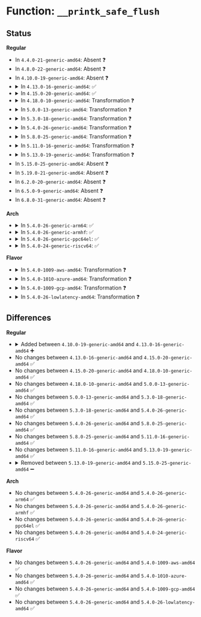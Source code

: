 # Function: <code>__printk_safe_flush</code>

## Status
<b>Regular</b>
<ul>
<li>
In <code>4.4.0-21-generic-amd64</code>: Absent ❓
</li>
<li>
In <code>4.8.0-22-generic-amd64</code>: Absent ❓
</li>
<li>
In <code>4.10.0-19-generic-amd64</code>: Absent ❓
</li>
<li>
<details>
<summary>In <code>4.13.0-16-generic-amd64</code>: ✅</summary>

```c
void __printk_safe_flush(struct irq_work * work)
```

```json
{
  "name": "__printk_safe_flush",
  "collision_type": "Unique Static",
  "inline_type": "No",
  "funcs": [
    {
      "addr": 18446744071579782032,
      "name": "__printk_safe_flush",
      "external": false,
      "loc": "kernel/printk/printk_safe.c:192",
      "file": "kernel/printk/printk_safe.c",
      "inline": "seen, unknown",
      "caller_inline": [],
      "caller_func": [
        "kernel/printk/printk_safe.c:printk_safe_flush",
        "kernel/printk/printk_safe.c:printk_safe_flush"
      ]
    }
  ],
  "symbols": [
    {
      "addr": 18446744071579782032,
      "name": "__printk_safe_flush",
      "section": ".text",
      "bind": "STB_LOCAL",
      "size": 564
    }
  ]
}
```
</details>
</li>
<li>
<details>
<summary>In <code>4.15.0-20-generic-amd64</code>: ✅</summary>

```c
void __printk_safe_flush(struct irq_work * work)
```

```json
{
  "name": "__printk_safe_flush",
  "collision_type": "Unique Static",
  "inline_type": "No",
  "funcs": [
    {
      "addr": 18446744071579815472,
      "name": "__printk_safe_flush",
      "external": false,
      "loc": "kernel/printk/printk_safe.c:189",
      "file": "kernel/printk/printk_safe.c",
      "inline": "seen, unknown",
      "caller_inline": [],
      "caller_func": [
        "kernel/printk/printk_safe.c:printk_safe_flush",
        "kernel/printk/printk_safe.c:printk_safe_flush"
      ]
    }
  ],
  "symbols": [
    {
      "addr": 18446744071579815472,
      "name": "__printk_safe_flush",
      "section": ".text",
      "bind": "STB_LOCAL",
      "size": 502
    }
  ]
}
```
</details>
</li>
<li>
<details>
<summary>In <code>4.18.0-10-generic-amd64</code>: Transformation ❓</summary>

```c
void __printk_safe_flush(struct irq_work * work)
```

```json
{
  "name": "__printk_safe_flush",
  "collision_type": "Unique Static",
  "inline_type": "No",
  "funcs": [
    {
      "addr": 0,
      "name": "__printk_safe_flush",
      "external": false,
      "loc": "kernel/printk/printk_safe.c:192",
      "file": "kernel/printk/printk_safe.c",
      "inline": "seen, unknown",
      "caller_inline": [],
      "caller_func": [
        "kernel/printk/printk_safe.c:printk_safe_flush",
        "kernel/printk/printk_safe.c:printk_safe_flush"
      ]
    }
  ],
  "symbols": [
    {
      "addr": 18446744071579849232,
      "name": "__printk_safe_flush",
      "section": ".text",
      "bind": "STB_LOCAL",
      "size": 353
    },
    {
      "addr": 18446744071579850197,
      "name": "__printk_safe_flush.cold.6",
      "section": ".text",
      "bind": "STB_LOCAL",
      "size": 159
    }
  ]
}
```
</details>
</li>
<li>
<details>
<summary>In <code>5.0.0-13-generic-amd64</code>: Transformation ❓</summary>

```c
void __printk_safe_flush(struct irq_work * work)
```

```json
{
  "name": "__printk_safe_flush",
  "collision_type": "Unique Static",
  "inline_type": "No",
  "funcs": [
    {
      "addr": 0,
      "name": "__printk_safe_flush",
      "external": false,
      "loc": "kernel/printk/printk_safe.c:192",
      "file": "kernel/printk/printk_safe.c",
      "inline": "seen, unknown",
      "caller_inline": [],
      "caller_func": [
        "kernel/printk/printk_safe.c:printk_safe_flush",
        "kernel/printk/printk_safe.c:printk_safe_flush"
      ]
    }
  ],
  "symbols": [
    {
      "addr": 18446744071579896256,
      "name": "__printk_safe_flush",
      "section": ".text",
      "bind": "STB_LOCAL",
      "size": 337
    },
    {
      "addr": 18446744071579897212,
      "name": "__printk_safe_flush.cold.6",
      "section": ".text",
      "bind": "STB_LOCAL",
      "size": 145
    }
  ]
}
```
</details>
</li>
<li>
<details>
<summary>In <code>5.3.0-18-generic-amd64</code>: Transformation ❓</summary>

```c
void __printk_safe_flush(struct irq_work * work)
```

```json
{
  "name": "__printk_safe_flush",
  "collision_type": "Unique Static",
  "inline_type": "No",
  "funcs": [
    {
      "addr": 0,
      "name": "__printk_safe_flush",
      "external": false,
      "loc": "kernel/printk/printk_safe.c:180",
      "file": "kernel/printk/printk_safe.c",
      "inline": "seen, unknown",
      "caller_inline": [],
      "caller_func": [
        "kernel/printk/printk_safe.c:printk_safe_flush",
        "kernel/printk/printk_safe.c:printk_safe_flush"
      ]
    }
  ],
  "symbols": [
    {
      "addr": 18446744071579931056,
      "name": "__printk_safe_flush",
      "section": ".text",
      "bind": "STB_LOCAL",
      "size": 292
    },
    {
      "addr": 18446744071579931932,
      "name": "__printk_safe_flush.cold",
      "section": ".text",
      "bind": "STB_LOCAL",
      "size": 234
    }
  ]
}
```
</details>
</li>
<li>
<details>
<summary>In <code>5.4.0-26-generic-amd64</code>: Transformation ❓</summary>

```c
void __printk_safe_flush(struct irq_work * work)
```

```json
{
  "name": "__printk_safe_flush",
  "collision_type": "Unique Static",
  "inline_type": "No",
  "funcs": [
    {
      "addr": 0,
      "name": "__printk_safe_flush",
      "external": false,
      "loc": "kernel/printk/printk_safe.c:180",
      "file": "kernel/printk/printk_safe.c",
      "inline": "seen, unknown",
      "caller_inline": [],
      "caller_func": [
        "kernel/printk/printk_safe.c:printk_safe_flush",
        "kernel/printk/printk_safe.c:printk_safe_flush"
      ]
    }
  ],
  "symbols": [
    {
      "addr": 18446744071579981200,
      "name": "__printk_safe_flush",
      "section": ".text",
      "bind": "STB_LOCAL",
      "size": 292
    },
    {
      "addr": 18446744071579982060,
      "name": "__printk_safe_flush.cold",
      "section": ".text",
      "bind": "STB_LOCAL",
      "size": 234
    }
  ]
}
```
</details>
</li>
<li>
<details>
<summary>In <code>5.8.0-25-generic-amd64</code>: Transformation ❓</summary>

```c
void __printk_safe_flush(struct irq_work * work)
```

```json
{
  "name": "__printk_safe_flush",
  "collision_type": "Unique Static",
  "inline_type": "No",
  "funcs": [
    {
      "addr": 0,
      "name": "__printk_safe_flush",
      "external": false,
      "loc": "kernel/printk/printk_safe.c:181",
      "file": "kernel/printk/printk_safe.c",
      "inline": "seen, unknown",
      "caller_inline": [],
      "caller_func": [
        "kernel/printk/printk_safe.c:printk_safe_flush",
        "kernel/printk/printk_safe.c:printk_safe_flush"
      ]
    }
  ],
  "symbols": [
    {
      "addr": 18446744071580028656,
      "name": "__printk_safe_flush",
      "section": ".text",
      "bind": "STB_LOCAL",
      "size": 166
    },
    {
      "addr": 18446744071580029776,
      "name": "__printk_safe_flush.cold",
      "section": ".text",
      "bind": "STB_LOCAL",
      "size": 39
    }
  ]
}
```
</details>
</li>
<li>
<details>
<summary>In <code>5.11.0-16-generic-amd64</code>: Transformation ❓</summary>

```c
void __printk_safe_flush(struct irq_work * work)
```

```json
{
  "name": "__printk_safe_flush",
  "collision_type": "Unique Static",
  "inline_type": "No",
  "funcs": [
    {
      "addr": 0,
      "name": "__printk_safe_flush",
      "external": false,
      "loc": "kernel/printk/printk_safe.c:183",
      "file": "kernel/printk/printk_safe.c",
      "inline": "seen, unknown",
      "caller_inline": [],
      "caller_func": [
        "kernel/printk/printk_safe.c:printk_safe_flush",
        "kernel/printk/printk_safe.c:printk_safe_flush"
      ]
    }
  ],
  "symbols": [
    {
      "addr": 18446744071580007248,
      "name": "__printk_safe_flush",
      "section": ".text",
      "bind": "STB_LOCAL",
      "size": 166
    },
    {
      "addr": 18446744071591302366,
      "name": "__printk_safe_flush.cold",
      "section": ".text",
      "bind": "STB_LOCAL",
      "size": 39
    }
  ]
}
```
</details>
</li>
<li>
<details>
<summary>In <code>5.13.0-19-generic-amd64</code>: Transformation ❓</summary>

```c
void __printk_safe_flush(struct irq_work * work)
```

```json
{
  "name": "__printk_safe_flush",
  "collision_type": "Unique Static",
  "inline_type": "No",
  "funcs": [
    {
      "addr": 0,
      "name": "__printk_safe_flush",
      "external": false,
      "loc": "kernel/printk/printk_safe.c:183",
      "file": "kernel/printk/printk_safe.c",
      "inline": "seen, unknown",
      "caller_inline": [],
      "caller_func": [
        "kernel/printk/printk_safe.c:printk_safe_flush",
        "kernel/printk/printk_safe.c:printk_safe_flush"
      ]
    }
  ],
  "symbols": [
    {
      "addr": 18446744071580008256,
      "name": "__printk_safe_flush",
      "section": ".text",
      "bind": "STB_LOCAL",
      "size": 290
    },
    {
      "addr": 18446744071591245044,
      "name": "__printk_safe_flush.cold",
      "section": ".text",
      "bind": "STB_LOCAL",
      "size": 186
    }
  ]
}
```
</details>
</li>
<li>
In <code>5.15.0-25-generic-amd64</code>: Absent ❓
</li>
<li>
In <code>5.19.0-21-generic-amd64</code>: Absent ❓
</li>
<li>
In <code>6.2.0-20-generic-amd64</code>: Absent ❓
</li>
<li>
In <code>6.5.0-9-generic-amd64</code>: Absent ❓
</li>
<li>
In <code>6.8.0-31-generic-amd64</code>: Absent ❓
</li>
</ul>
<b>Arch</b>
<ul>
<li>
<details>
<summary>In <code>5.4.0-26-generic-arm64</code>: ✅</summary>

```c
void __printk_safe_flush(struct irq_work * work)
```

```json
{
  "name": "__printk_safe_flush",
  "collision_type": "Unique Static",
  "inline_type": "No",
  "funcs": [
    {
      "addr": 18446603336491166008,
      "name": "__printk_safe_flush",
      "external": false,
      "loc": "kernel/printk/printk_safe.c:180",
      "file": "kernel/printk/printk_safe.c",
      "inline": "seen, unknown",
      "caller_inline": [],
      "caller_func": [
        "kernel/printk/printk_safe.c:printk_safe_flush",
        "kernel/printk/printk_safe.c:printk_safe_flush"
      ]
    }
  ],
  "symbols": [
    {
      "addr": 18446603336491166008,
      "name": "__printk_safe_flush",
      "section": ".text",
      "bind": "STB_LOCAL",
      "size": 708
    }
  ]
}
```
</details>
</li>
<li>
<details>
<summary>In <code>5.4.0-26-generic-armhf</code>: ✅</summary>

```c
void __printk_safe_flush(struct irq_work * work)
```

```json
{
  "name": "__printk_safe_flush",
  "collision_type": "Unique Static",
  "inline_type": "No",
  "funcs": [
    {
      "addr": 3225192648,
      "name": "__printk_safe_flush",
      "external": false,
      "loc": "kernel/printk/printk_safe.c:180",
      "file": "kernel/printk/printk_safe.c",
      "inline": "seen, unknown",
      "caller_inline": [],
      "caller_func": [
        "kernel/printk/printk_safe.c:printk_safe_flush",
        "kernel/printk/printk_safe.c:printk_safe_flush"
      ]
    }
  ],
  "symbols": [
    {
      "addr": 3225192648,
      "name": "__printk_safe_flush",
      "section": ".text",
      "bind": "STB_LOCAL",
      "size": 580
    }
  ]
}
```
</details>
</li>
<li>
<details>
<summary>In <code>5.4.0-26-generic-ppc64el</code>: ✅</summary>

```c
void __printk_safe_flush(struct irq_work * work)
```

```json
{
  "name": "__printk_safe_flush",
  "collision_type": "Unique Static",
  "inline_type": "No",
  "funcs": [
    {
      "addr": 13835058055284064960,
      "name": "__printk_safe_flush",
      "external": false,
      "loc": "kernel/printk/printk_safe.c:180",
      "file": "kernel/printk/printk_safe.c",
      "inline": "seen, unknown",
      "caller_inline": [],
      "caller_func": [
        "kernel/printk/printk_safe.c:printk_safe_flush",
        "kernel/printk/printk_safe.c:printk_safe_flush"
      ]
    }
  ],
  "symbols": [
    {
      "addr": 13835058055284064960,
      "name": "__printk_safe_flush",
      "section": ".text",
      "bind": "STB_LOCAL",
      "size": 696
    }
  ]
}
```
</details>
</li>
<li>
<details>
<summary>In <code>5.4.0-24-generic-riscv64</code>: ✅</summary>

```c
void __printk_safe_flush(struct irq_work * work)
```

```json
{
  "name": "__printk_safe_flush",
  "collision_type": "Unique Static",
  "inline_type": "No",
  "funcs": [
    {
      "addr": 18446743936271719486,
      "name": "__printk_safe_flush",
      "external": false,
      "loc": "kernel/printk/printk_safe.c:180",
      "file": "kernel/printk/printk_safe.c",
      "inline": "seen, unknown",
      "caller_inline": [],
      "caller_func": [
        "kernel/printk/printk_safe.c:printk_safe_flush"
      ]
    }
  ],
  "symbols": [
    {
      "addr": 18446743936271719486,
      "name": "__printk_safe_flush",
      "section": ".text",
      "bind": "STB_LOCAL",
      "size": 478
    }
  ]
}
```
</details>
</li>
</ul>
<b>Flavor</b>
<ul>
<li>
<details>
<summary>In <code>5.4.0-1009-aws-amd64</code>: Transformation ❓</summary>

```c
void __printk_safe_flush(struct irq_work * work)
```

```json
{
  "name": "__printk_safe_flush",
  "collision_type": "Unique Static",
  "inline_type": "No",
  "funcs": [
    {
      "addr": 0,
      "name": "__printk_safe_flush",
      "external": false,
      "loc": "kernel/printk/printk_safe.c:180",
      "file": "kernel/printk/printk_safe.c",
      "inline": "seen, unknown",
      "caller_inline": [],
      "caller_func": [
        "kernel/printk/printk_safe.c:printk_safe_flush",
        "kernel/printk/printk_safe.c:printk_safe_flush"
      ]
    }
  ],
  "symbols": [
    {
      "addr": 18446744071579949936,
      "name": "__printk_safe_flush",
      "section": ".text",
      "bind": "STB_LOCAL",
      "size": 292
    },
    {
      "addr": 18446744071579950796,
      "name": "__printk_safe_flush.cold",
      "section": ".text",
      "bind": "STB_LOCAL",
      "size": 234
    }
  ]
}
```
</details>
</li>
<li>
<details>
<summary>In <code>5.4.0-1010-azure-amd64</code>: Transformation ❓</summary>

```c
void __printk_safe_flush(struct irq_work * work)
```

```json
{
  "name": "__printk_safe_flush",
  "collision_type": "Unique Static",
  "inline_type": "No",
  "funcs": [
    {
      "addr": 0,
      "name": "__printk_safe_flush",
      "external": false,
      "loc": "kernel/printk/printk_safe.c:180",
      "file": "kernel/printk/printk_safe.c",
      "inline": "seen, unknown",
      "caller_inline": [],
      "caller_func": [
        "kernel/printk/printk_safe.c:printk_safe_flush",
        "kernel/printk/printk_safe.c:printk_safe_flush"
      ]
    }
  ],
  "symbols": [
    {
      "addr": 18446744071579887824,
      "name": "__printk_safe_flush",
      "section": ".text",
      "bind": "STB_LOCAL",
      "size": 292
    },
    {
      "addr": 18446744071579888684,
      "name": "__printk_safe_flush.cold",
      "section": ".text",
      "bind": "STB_LOCAL",
      "size": 234
    }
  ]
}
```
</details>
</li>
<li>
<details>
<summary>In <code>5.4.0-1009-gcp-amd64</code>: Transformation ❓</summary>

```c
void __printk_safe_flush(struct irq_work * work)
```

```json
{
  "name": "__printk_safe_flush",
  "collision_type": "Unique Static",
  "inline_type": "No",
  "funcs": [
    {
      "addr": 0,
      "name": "__printk_safe_flush",
      "external": false,
      "loc": "kernel/printk/printk_safe.c:180",
      "file": "kernel/printk/printk_safe.c",
      "inline": "seen, unknown",
      "caller_inline": [],
      "caller_func": [
        "kernel/printk/printk_safe.c:printk_safe_flush",
        "kernel/printk/printk_safe.c:printk_safe_flush"
      ]
    }
  ],
  "symbols": [
    {
      "addr": 18446744071579941472,
      "name": "__printk_safe_flush",
      "section": ".text",
      "bind": "STB_LOCAL",
      "size": 292
    },
    {
      "addr": 18446744071579942332,
      "name": "__printk_safe_flush.cold",
      "section": ".text",
      "bind": "STB_LOCAL",
      "size": 234
    }
  ]
}
```
</details>
</li>
<li>
<details>
<summary>In <code>5.4.0-26-lowlatency-amd64</code>: Transformation ❓</summary>

```c
void __printk_safe_flush(struct irq_work * work)
```

```json
{
  "name": "__printk_safe_flush",
  "collision_type": "Unique Static",
  "inline_type": "No",
  "funcs": [
    {
      "addr": 0,
      "name": "__printk_safe_flush",
      "external": false,
      "loc": "kernel/printk/printk_safe.c:180",
      "file": "kernel/printk/printk_safe.c",
      "inline": "seen, unknown",
      "caller_inline": [],
      "caller_func": [
        "kernel/printk/printk_safe.c:printk_safe_flush",
        "kernel/printk/printk_safe.c:printk_safe_flush"
      ]
    }
  ],
  "symbols": [
    {
      "addr": 18446744071579987824,
      "name": "__printk_safe_flush",
      "section": ".text",
      "bind": "STB_LOCAL",
      "size": 292
    },
    {
      "addr": 18446744071579988718,
      "name": "__printk_safe_flush.cold",
      "section": ".text",
      "bind": "STB_LOCAL",
      "size": 234
    }
  ]
}
```
</details>
</li>
</ul>

## Differences
<b>Regular</b>
<ul>
<li>
<details>
<summary>Added between <code>4.10.0-19-generic-amd64</code> and <code>4.13.0-16-generic-amd64</code> ➕</summary>

```c
void __printk_safe_flush(struct irq_work * work)
```
</details>
</li>
<li>
No changes between <code>4.13.0-16-generic-amd64</code> and <code>4.15.0-20-generic-amd64</code> ✅
</li>
<li>
No changes between <code>4.15.0-20-generic-amd64</code> and <code>4.18.0-10-generic-amd64</code> ✅
</li>
<li>
No changes between <code>4.18.0-10-generic-amd64</code> and <code>5.0.0-13-generic-amd64</code> ✅
</li>
<li>
No changes between <code>5.0.0-13-generic-amd64</code> and <code>5.3.0-18-generic-amd64</code> ✅
</li>
<li>
No changes between <code>5.3.0-18-generic-amd64</code> and <code>5.4.0-26-generic-amd64</code> ✅
</li>
<li>
No changes between <code>5.4.0-26-generic-amd64</code> and <code>5.8.0-25-generic-amd64</code> ✅
</li>
<li>
No changes between <code>5.8.0-25-generic-amd64</code> and <code>5.11.0-16-generic-amd64</code> ✅
</li>
<li>
No changes between <code>5.11.0-16-generic-amd64</code> and <code>5.13.0-19-generic-amd64</code> ✅
</li>
<li>
<details>
<summary>Removed between <code>5.13.0-19-generic-amd64</code> and <code>5.15.0-25-generic-amd64</code> ➖</summary>

```c
void __printk_safe_flush(struct irq_work * work)
```
</details>
</li>
</ul>
<b>Arch</b>
<ul>
<li>
No changes between <code>5.4.0-26-generic-amd64</code> and <code>5.4.0-26-generic-arm64</code> ✅
</li>
<li>
No changes between <code>5.4.0-26-generic-amd64</code> and <code>5.4.0-26-generic-armhf</code> ✅
</li>
<li>
No changes between <code>5.4.0-26-generic-amd64</code> and <code>5.4.0-26-generic-ppc64el</code> ✅
</li>
<li>
No changes between <code>5.4.0-26-generic-amd64</code> and <code>5.4.0-24-generic-riscv64</code> ✅
</li>
</ul>
<b>Flavor</b>
<ul>
<li>
No changes between <code>5.4.0-26-generic-amd64</code> and <code>5.4.0-1009-aws-amd64</code> ✅
</li>
<li>
No changes between <code>5.4.0-26-generic-amd64</code> and <code>5.4.0-1010-azure-amd64</code> ✅
</li>
<li>
No changes between <code>5.4.0-26-generic-amd64</code> and <code>5.4.0-1009-gcp-amd64</code> ✅
</li>
<li>
No changes between <code>5.4.0-26-generic-amd64</code> and <code>5.4.0-26-lowlatency-amd64</code> ✅
</li>
</ul>
